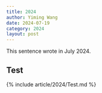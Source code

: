 ```yaml
---
title: 2024
author: Yiming Wang
date: 2024-07-19
category: 2024
layout: post
---
```


This sentence wrote in July 2024.

## Test

{% include article/2024/Test.md %}

